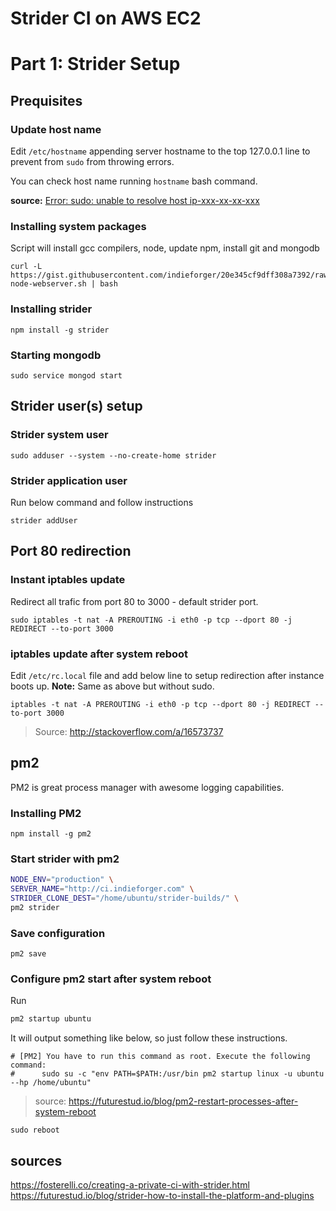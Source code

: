 # Strider CI on AWS EC2
# Part 1: Strider Setup


## Prequisites

### Update host name
Edit `/etc/hostname` appending server hostname to the top 127.0.0.1 line to prevent from `sudo` from throwing errors.

You can check host name running `hostname` bash command.

**source:** [Error: sudo: unable to resolve host ip-xxx-xx-xx-xxx]( /tech/troubleshooting/ubuntu-unable-to-resolve-host-ip.md)

### Installing system packages

Script will install gcc compilers, node, update npm, install git and mongodb

```
curl -L https://gist.githubusercontent.com/indieforger/20e345cf9dff308a7392/raw/setup-node-webserver.sh | bash
```

### Installing strider
```
npm install -g strider
```

### Starting mongodb
```
sudo service mongod start
```

## Strider user(s) setup

### Strider system user
```
sudo adduser --system --no-create-home strider
```
<!--
### Strider mongodb user

```
mongo --eval "db.createUser({user: 'strider', db: 'strider', roles: [{role: "dbOwner"}]})"
```
-->

### Strider application user

Run below command and follow instructions

```
strider addUser
```


## Port 80 redirection

### Instant iptables update

Redirect all trafic from port 80 to 3000 - default strider port.
```
sudo iptables -t nat -A PREROUTING -i eth0 -p tcp --dport 80 -j REDIRECT --to-port 3000
```

### iptables update after system reboot

Edit `/etc/rc.local` file and add below line to setup redirection after instance boots up.
**Note:** Same as above but without sudo.

```
iptables -t nat -A PREROUTING -i eth0 -p tcp --dport 80 -j REDIRECT --to-port 3000
```

> Source: http://stackoverflow.com/a/16573737


## pm2

PM2 is great process manager with awesome logging capabilities.

### Installing PM2

```
npm install -g pm2
```

### Start strider with pm2

<!--
SERVER_NAME="http://ci.indieforger.com" \
STRIDER_CLONE_DEST="/home/ubuntu/strider-builds/" \
PLUGIN_GITHUB_APP_ID="a79197d1586cfeaefd5c" \
PLUGIN_GITHUB_APP_SECRET="c83b937c527de075ef80eadb1cec442b65429eb8" \
pm2 start strider
-->

```bash
NODE_ENV="production" \
SERVER_NAME="http://ci.indieforger.com" \
STRIDER_CLONE_DEST="/home/ubuntu/strider-builds/" \
pm2 strider    
```

### Save configuration
```
pm2 save
```

### Configure pm2 start after system reboot

Run
```bash
pm2 startup ubuntu
```

It will output something like below, so just follow these instructions.
```
# [PM2] You have to run this command as root. Execute the following command:
#      sudo su -c "env PATH=$PATH:/usr/bin pm2 startup linux -u ubuntu --hp /home/ubuntu"
```
> source: https://futurestud.io/blog/pm2-restart-processes-after-system-reboot


```
sudo reboot
```

## sources
https://fosterelli.co/creating-a-private-ci-with-strider.html
https://futurestud.io/blog/strider-how-to-install-the-platform-and-plugins

